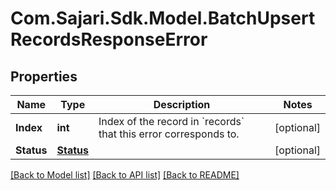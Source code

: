 # Com.Sajari.Sdk.Model.BatchUpsertRecordsResponseError
## Properties

Name | Type | Description | Notes
------------ | ------------- | ------------- | -------------
**Index** | **int** | Index of the record in &#x60;records&#x60; that this error corresponds to. | [optional] 
**Status** | [**Status**](Status.md) |  | [optional] 

[[Back to Model list]](../README.md#documentation-for-models) [[Back to API list]](../README.md#documentation-for-api-endpoints) [[Back to README]](../README.md)

